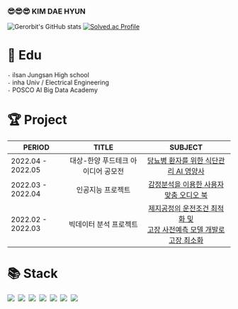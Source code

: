 ### :sunglasses::sunglasses::sunglasses:  KIM DAE HYUN 

![Gerorbit's GitHub stats](https://github-readme-stats.vercel.app/api?username=Gerorbit=anuraghazra&show_icons=true&theme=radical)
[![Solved.ac Profile](http://mazassumnida.wtf/api/generate_badge?boj=gerorbit)](https://solved.ac/gerorbit/)

<div align=left><h1>📘 ️Edu</h1></div>

`-` ilsan Jungsan High school \
`-` inha Univ / Electrical Engineering \
`-` POSCO AI Big Data Academy  



<div align=left><h1>🏆 Project</h1></div>

|   PERIOD   | TITLE | SUBJECT |
| -------- | :-------: | :---------:|
| 2022.04 - 2022.05 | 대상-한양 푸드테크 아이디어 공모전 | [당뇨병 환자를 위한 식단관리 AI 영양사](https://github.com/Gerorbit/Project/tree/main/%EB%8B%B9%EB%87%A8%EB%B3%91%20%ED%99%98%EC%9E%90%EB%A5%BC%20%EC%9C%84%ED%95%9C%20%EC%8B%9D%EB%8B%A8%EA%B4%80%EB%A6%AC%20AI%20%EC%98%81%EC%96%91%EC%82%AC) |
| 2022.03 - 2022.04 | 인공지능 프로젝트 | [감정분석을 이용한 사용자 맞춤 오디오 북](https://github.com/Gerorbit/Project/tree/main/%EA%B0%90%EC%A0%95%EB%B6%84%EC%84%9D%EC%9D%84%20%EC%9D%B4%EC%9A%A9%ED%95%9C%20%EC%82%AC%EC%9A%A9%EC%9E%90%20%EB%A7%9E%EC%B6%A4%20%EC%98%A4%EB%94%94%EC%98%A4%20%EB%B6%81) |
| 2022.02 - 2022.03 | 빅데이터 분석 프로젝트 | [제지공정의 운전조건 최적화 및<br/> 고장 사전예측 모델 개발로 고장 최소화](https://github.com/Gerorbit/Project/tree/main/%EC%A0%9C%EC%A7%80%EA%B3%B5%EC%A0%95%EC%9D%98%20%EC%9A%B4%EC%A0%84%EC%A1%B0%EA%B1%B4%20%EC%B5%9C%EC%A0%81%ED%99%94%20%EB%B0%8F%20%EA%B3%A0%EC%9E%A5%20%EC%82%AC%EC%A0%84%EC%98%88%EC%B8%A1%20%EB%AA%A8%EB%8D%B8%20%EA%B0%9C%EB%B0%9C%EB%A1%9C%20%EA%B3%A0%EC%9E%A5%20%EC%B5%9C%EC%86%8C%ED%99%94) |  



<div align=left><h1>📚 Stack</h1></div>

<p align="left">
  <img src="https://img.shields.io/badge/Python-3776AB?style=flat-square&logo=Python&logoColor=white"/></a>&nbsp 
  <img src="https://img.shields.io/badge/C-A8B9CC?style=flat-square&logo=C&logoColor=white"/></a>&nbsp 
  <img src="https://img.shields.io/badge/C++-00599C?style=flat-square&logo=C%2B%2B&logoColor=white"/></a>&nbsp 
  <img src="https://img.shields.io/badge/PyTorch-EE4C2C?style=flat-square&logo=PyTorch&logoColor=white"/></a>&nbsp 
  <img src="https://img.shields.io/badge/TensorFlow-FF6F00?style=flat-square&logo=TensorFlow&logoColor=white"/></a>&nbsp 
  <img src="https://img.shields.io/badge/Keras-D00000?style=flat-square&logo=Keras&logoColor=white"/></a>&nbsp 
  <img src="https://img.shields.io/badge/YOLO-00FFFF?style=flat-square&logo=YOLO&logoColor=white"/></a>&nbsp 
  <br>  

